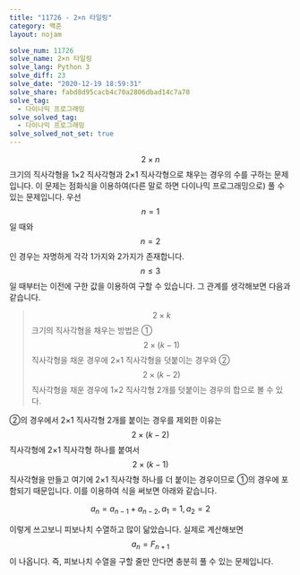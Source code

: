 ```yaml
---
title: "11726 - 2×n 타일링"
category: 백준
layout: nojam

solve_num: 11726
solve_name: 2×n 타일링
solve_lang: Python 3
solve_diff: 23
solve_date: "2020-12-19 18:59:31"
solve_share: fabd8d95cacb4c70a2806dbad14c7a70
solve_tag:
  - 다이나믹 프로그래밍
solve_solved_tag:
  - 다이나믹 프로그래밍
solve_solved_not_set: true
---
```


$$2×n$$ 크기의 직사각형을 1×2 직사각형과 2×1 직사각형으로 채우는 경우의 수를 구하는 문제입니다. 이 문제는 점화식을 이용하여(다른 말로 하면 다이나믹 프로그래밍으로) 풀 수 있는 문제입니다. 우선 $$n=1$$일 때와 $$n=2$$인 경우는 자명하게 각각 1가지와 2가지가 존재합니다. $$n\le 3$$일 때부터는 이전에 구한 값을 이용하여 구할 수 있습니다. 그 관계를 생각해보면 다음과 같습니다.

> $$2×k$$ 크기의 직사각형을 채우는 방법은 ① $$2×(k-1)$$ 직사각형을 채운 경우에 2×1 직사각형을 덧붙이는 경우와 ② $$2×(k-2)$$ 직사각형을 채운 경우에 1×2 직사각형 2개를 덧붙이는 경우의 합으로 볼 수 있다.

②의 경우에서 2×1 직사각형 2개를 붙이는 경우를 제외한 이유는 $$2×(k-2)$$ 직사각형에 2×1 직사각형 하나를 붙여서 $$2×(k-1)$$ 직사각형을 만들고 여기에 2×1 직사각형 하나를 더 붙이는 경우이므로 ①의 경우에 포함되기 때문입니다. 이를 이용하여 식을 써보면 아래와 같습니다.

$$
a_n=a_{n-1}+a_{n-2},a_1=1,a_2=2
$$

이렇게 쓰고보니 피보나치 수열하고 많이 닮았습니다. 실제로 계산해보면 $$a_n=F_{n+1}$$이 나옵니다. 즉, 피보나치 수열을 구할 줄만 안다면 충분히 풀 수 있는 문제입니다.
